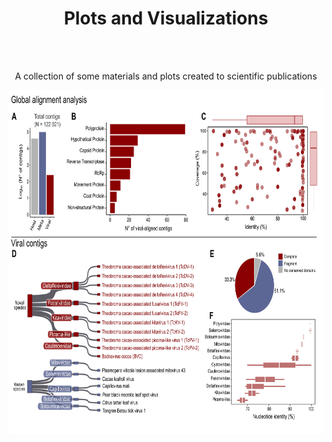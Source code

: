 <div align="center">
  
  <p align="center">
    <h1>Plots and Visualizations</h1>
    <br>
    <br>
    <p>A collection of some materials and plots created to scientific publications</p>
  </p>
</div>

<img src="https://raw.githubusercontent.com/gabrielvpina/dataViz/refs/heads/main/figures/data_report.png" width="850" height="550">
